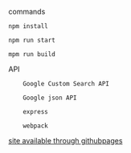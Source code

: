 commands

    npm install
    
    npm run start
    
    mpm run build

API

        Google Custom Search API
        
        Google json API
            
        express
        
        webpack
[site available through githubpages](https://xalcolm1.github.io/treesearch/public/)
